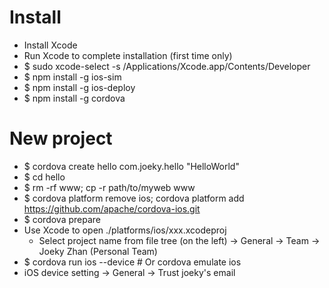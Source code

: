 Install
=====
* Install Xcode
* Run Xcode to complete installation (first time only)
* $ sudo xcode-select -s /Applications/Xcode.app/Contents/Developer
* $ npm install -g ios-sim
* $ npm install -g ios-deploy
* $ npm install -g cordova

New project
=====
* $ cordova create hello com.joeky.hello "HelloWorld"
* $ cd hello
* $ rm -rf www; cp -r path/to/myweb www
* $ cordova platform remove ios; cordova platform add https://github.com/apache/cordova-ios.git
* $ cordova prepare
* Use Xcode to open ./platforms/ios/xxx.xcodeproj
    * Select project name from file tree (on the left) -> General -> Team -> Joeky Zhan (Personal Team)
* $ cordova run ios --device # Or cordova emulate ios
* iOS device setting -> General -> Trust joeky's email

